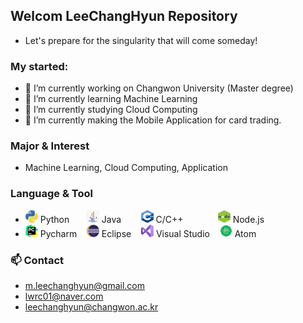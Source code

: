 ## Welcom LeeChangHyun Repository 
- Let's prepare for the  singularity that will come someday!

### My started:
- 🔭 I’m currently working on Changwon University (Master degree)  
- 🌱 I’m currently learning Machine Learning
- 🌱 I’m currently studying Cloud Computing
- 🤔 I’m currently making the Mobile Application for card trading.

### <b> Major & Interest </b>
- Machine Learning, Cloud Computing, Application

### <b> Language & Tool</b>
- <img src="img/Python-logo-notext.png" width="20" height="20"> Python &nbsp;&nbsp;&nbsp;&nbsp;&nbsp;
<img src="img/Java-logo-notext.png" width="20" height="20"> Java &nbsp;&nbsp;&nbsp;&nbsp;&nbsp;&nbsp;
<img src="img/C-logo-notext.png" width="20" height="20"> C/C++ &nbsp;&nbsp;&nbsp;&nbsp;&nbsp;&nbsp;&nbsp;&nbsp;&nbsp;&nbsp;&nbsp;&nbsp;
<img src="img/node-logo.png" width="20" height="20"> Node.js &nbsp;&nbsp;
- <img src="img/pycharm-logo-notext.png" width="20" height="20"> Pycharm &nbsp;&nbsp;
<img src="img/Eclipse-logo.png" width="20" height="20"> Eclipse &nbsp;&nbsp;
<img src="img/Visual Studio-logo.png" width="20" height="20"> Visual Studio &nbsp;&nbsp;
<img src="img/Atom-logo-notext.png" width="20" height="20"> Atom &nbsp;&nbsp;

### 📫 Contact
- m.leechanghyun@gmail.com
- lwrc01@naver.com
- leechanghyun@changwon.ac.kr


<!--
**KoreanLeeChangHyun/KoreanLeeChangHyun** is a ✨ _special_ ✨ repository because its `README.md` (this file) appears on your GitHub profile.

Here are some ideas to get you started:

- 🔭 I’m currently working on ...
- 🌱 I’m currently learning ...
- 👯 I’m looking to collaborate on ...
- 🤔 I’m looking for help with ...
- 💬 Ask me about ...
- 📫 How to reach me: ...
- 😄 Pronouns: ...
- ⚡ Fun fact: ...
-->
